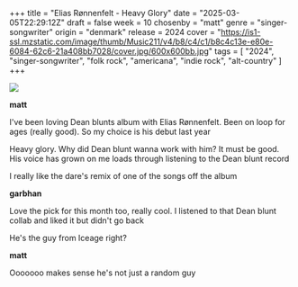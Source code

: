 +++
title = "Elias Rønnenfelt - Heavy Glory"
date = "2025-03-05T22:29:12Z"
draft = false
week = 10
chosenby = "matt"
genre = "singer-songwriter"
origin = "denmark"
release = 2024
cover = "https://is1-ssl.mzstatic.com/image/thumb/Music211/v4/b8/c4/c1/b8c4c13e-e80e-6084-62c6-21a408bb7028/cover.jpg/600x600bb.jpg"
tags = [
    "2024",
    "singer-songwriter",
    "folk rock",
    "americana",
    "indie rock",
    "alt-country"
]
+++

![](https://is1-ssl.mzstatic.com/image/thumb/Music211/v4/b8/c4/c1/b8c4c13e-e80e-6084-62c6-21a408bb7028/cover.jpg/600x600bb.jpg)

**matt**

I've been loving Dean blunts album with Elias Rønnenfelt. Been on loop for ages (really good). So my choice is his debut last year

Heavy glory. Why did Dean blunt wanna work with him? It must be good. His voice has grown on me loads through listening to the Dean blunt record

I really like the dare's remix of one of the songs off the album

**garbhan**

Love the pick for this month too, really cool. I listened to that Dean blunt collab and liked it but didn't go back

He's the guy from Iceage right?

**matt**

Ooooooo makes sense he's not just a random guy


